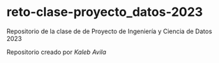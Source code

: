 # reto-clase-proyecto_datos-2023
Repositorio de la clase de de Proyecto de Ingeniería y Ciencia de Datos 2023

Repositorio creado por *Kaleb Avila*